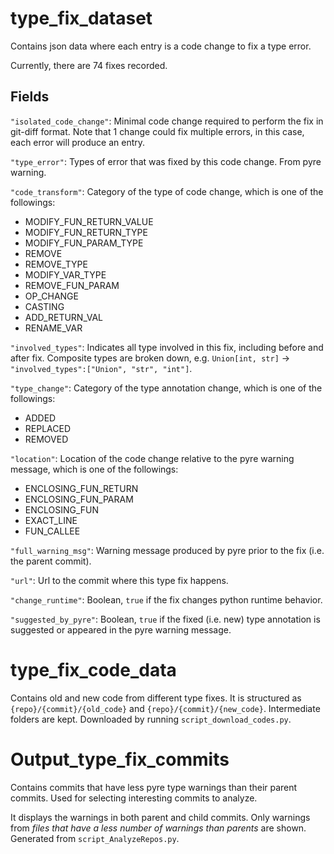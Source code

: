 # type_fix_dataset #
Contains json data where each entry is a code change to fix a type error.

Currently, there are 74 fixes recorded.

## Fields ##
`"isolated_code_change"`: Minimal code change required to perform the fix in git-diff format. Note that 1 change could fix multiple errors, in this case, each error will produce an entry.

`"type_error"`: Types of error that was fixed by this code change. From pyre warning.

`"code_transform"`: Category of the type of code change, which is one of the followings:
- MODIFY_FUN_RETURN_VALUE
- MODIFY_FUN_RETURN_TYPE
- MODIFY_FUN_PARAM_TYPE
- REMOVE
- REMOVE_TYPE
- MODIFY_VAR_TYPE
- REMOVE_FUN_PARAM
- OP_CHANGE
- CASTING
- ADD_RETURN_VAL
- RENAME_VAR

`"involved_types"`: Indicates all type involved in this fix, including before and after fix. Composite types are broken down, e.g. `Union[int, str]` -> `"involved_types":["Union", "str", "int"]`.


`"type_change"`: Category of the type annotation change, which is one of the followings:
- ADDED
- REPLACED
- REMOVED

`"location"`: Location of the code change relative to the pyre warning message, which is one of the followings:
- ENCLOSING_FUN_RETURN
- ENCLOSING_FUN_PARAM
- ENCLOSING_FUN
- EXACT_LINE
- FUN_CALLEE

`"full_warning_msg"`: Warning message produced by pyre prior to the fix (i.e. the parent commit).

`"url"`: Url to the commit where this type fix happens. 

`"change_runtime"`: Boolean, `true` if the fix changes python runtime behavior.

`"suggested_by_pyre"`: Boolean, `true` if the fixed (i.e. new) type annotation is suggested or appeared in the pyre warning message.

# type_fix_code_data #
Contains old and new code from different type fixes. It is structured as `{repo}/{commit}/{old_code}` and `{repo}/{commit}/{new_code}`. Intermediate folders are kept. Downloaded by running `script_download_codes.py`.

# Output_type_fix_commits #
Contains commits that have less pyre type warnings than their parent commits. Used for selecting interesting commits to analyze.

It displays the warnings in both parent and child commits. Only warnings from *files that have a less number of warnings than parents* are shown. Generated from `script_AnalyzeRepos.py`.